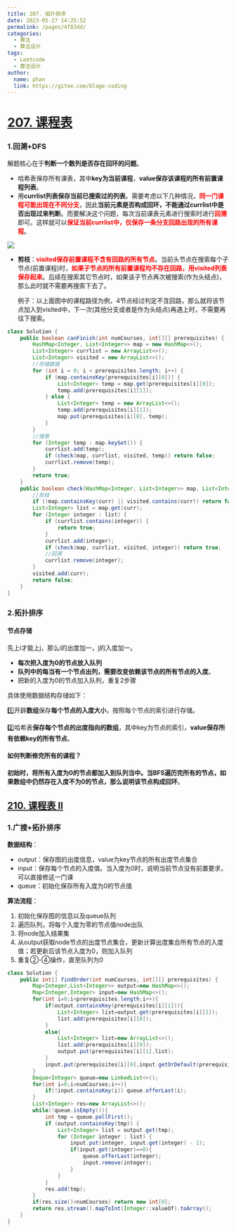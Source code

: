 ```yaml
---
title: 207. 拓扑排序
date: 2023-05-27 14:25:52
permalink: /pages/4f83dd/
categories:
  - 算法
  - 算法设计
tags:
  - Leetcode
  - 算法设计
author: 
  name: phan
  link: https://gitee.com/blage-coding
---
```

# [207. 课程表](https://leetcode.cn/problems/course-schedule/)

### 1.回溯+DFS

解题核心在于**判断一个数列是否存在回环的问题**。

- 哈希表保存所有课表，其中**key为当前课程**，**value保存该课程的所有前置课程列表**。
- 用**currlist列表保存当前已搜索过的列表**。需要考虑以下几种情况，<font color="red">**同一门课程可能出现在不同分支**</font>，因此**当前元素是否构成回环，不能通过currlist中是否出现过来判断**。而要解决这个问题，每次当前课表元素进行搜索时进行<font color="red">**回溯**</font>即可。这样就可以<font color="red">**保证当前currlist中，仅保存一条分支回路出现的所有课程**</font>。

![](https://cdn.staticaly.com/gh/blage-coding/picx-images-hosting@master/20230529/image.5qj4r3boqko0.webp)

- **剪枝**：<font color="red">**visited保存前置课程不含有回路的所有节点**</font>。当前头节点在搜索每个子节点(前置课程)时，<font color="red">**如果子节点的所有前置课程均不存在回路，用visited列表保存起来**</font>。后续在搜索其它节点时，如果该子节点再次被搜索(作为头结点)，那么此时就不需要再搜索下去了。

  例子：以上面图中的课程路径为例，4节点经过判定不含回路，那么就将该节点加入到visited中，下一次(其他分支或者是作为头结点)再遇上时，不需要再往下搜索。

```java
class Solution {
    public boolean canFinish(int numCourses, int[][] prerequisites) {
        HashMap<Integer, List<Integer>> map = new HashMap<>();
        List<Integer> currlist = new ArrayList<>();
        List<Integer> visited = new ArrayList<>();
        //存储数据
        for (int i = 0; i < prerequisites.length; i++) {
            if (map.containsKey(prerequisites[i][0])) {
                List<Integer> temp = map.get(prerequisites[i][0]);
                temp.add(prerequisites[i][1]);
            } else {
                List<Integer> temp = new ArrayList<>();
                temp.add(prerequisites[i][1]);
                map.put(prerequisites[i][0], temp);
            }
        }
        //搜索
        for (Integer temp : map.keySet()) {
            currlist.add(temp);
            if (check(map, currlist, visited, temp)) return false;
            currlist.remove(temp);
        }
        return true;
    }
    public boolean check(HashMap<Integer, List<Integer>> map, List<Integer> currlist, List<Integer> visited, int curr) {
        //剪枝
        if (!map.containsKey(curr) || visited.contains(curr)) return false;
        List<Integer> list = map.get(curr);
        for (Integer integer : list) {
            if (currlist.contains(integer)) {
                return true;
            }
            currlist.add(integer);
            if (check(map, currlist, visited, integer)) return true;
            //回溯
            currlist.remove(integer);
        }
        visited.add(curr);
        return false;
    }
}
```

### 2.拓扑排序

#### 节点存储

先上i才能上j，那么i的出度加一，j的入度加一。

- **每次把入度为0的节点放入队列**
- **队列中的每当有一个节点出列，需要改变依赖该节点的所有节点的入度**。
- 把新的入度为0的节点加入队列，重复2步骤

具体使用数据结构存储如下：

:one:开辟**数组**保存**每个节点的入度大小**，按照每个节点的索引进行存储。

:two:哈希表**保存每个节点的出度指向的数组**，其中key为节点的索引，**value保存所有依赖key的所有节点**。

#### 如何判断修完所有的课程？

**初始时，将所有入度为0的节点都加入到队列当中。当BFS遍历完所有的节点，如果数组中仍然存在入度不为0的节点，那么说明该节点构成回环**。

## [210. 课程表 II](https://leetcode.cn/problems/course-schedule-ii/)

### 1.广搜+拓扑排序

**数据结构**：

- output：保存图的出度信息，value为key节点的所有出度节点集合
- input：保存每个节点的入度值。当入度为0时，说明当前节点没有前置要求，可以直接修这一门课
- queue：初始化保存所有入度为0的节点值

**算法流程**：

1. 初始化保存图的信息以及queue队列
2. 遍历队列，将每个入度为零的节点值node出队
3. 将node加入结果集
4. 从output获取node节点的出度节点集合，更新计算出度集合所有节点的入度值；若更新后该节点入度为0，则加入队列
5. 重复②-④操作，直至队列为0

```java
class Solution {
    public int[] findOrder(int numCourses, int[][] prerequisites) {
        Map<Integer,List<Integer>> output=new HashMap<>();
        Map<Integer,Integer> input=new HashMap<>();
        for(int i=0;i<prerequisites.length;i++){
            if(output.containsKey(prerequisites[i][1])){
                List<Integer> list=output.get(prerequisites[i][1]);
                list.add(prerequisites[i][0]);
            }
            else{
                List<Integer> list=new ArrayList<>();
                list.add(prerequisites[i][0]);
                output.put(prerequisites[i][1],list);
            }
            input.put(prerequisites[i][0],input.getOrDefault(prerequisites[i][0],0)+1);
        }
        Deque<Integer> queue=new LinkedList<>();
        for(int i=0;i<numCourses;i++){
            if(!input.containsKey(i)) queue.offerLast(i);
        }
        List<Integer> res=new ArrayList<>();
        while(!queue.isEmpty()){
            int tmp = queue.pollFirst();
            if (output.containsKey(tmp)) {
                List<Integer> list = output.get(tmp);
                for (Integer integer : list) {
                    input.put(integer, input.get(integer) - 1);
                    if(input.get(integer)==0){
                        queue.offerLast(integer);
                        input.remove(integer);
                    }
                }
            }
            res.add(tmp);
        }
        if(res.size()<numCourses) return new int[0];
        return res.stream().mapToInt(Integer::valueOf).toArray();
    }
}
```

